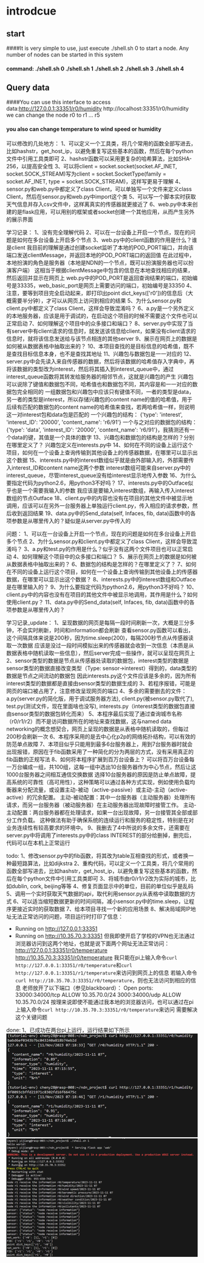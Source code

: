 # introdcue
## start
####It is very simple to use, just execute ./shell.sh 0 to start a node. Any number of nodes can be started in this system
#### command:  ./shell.sh 0  ./shell.sh 1  ./shell.sh 2   ./shell.sh 3  ./shell.sh 4

## Query data
####You can use this interface to access data:http://127.0.0.1:33351/r0/humidity http://localhost:33351/r0/humidity  
we can change the node r0 to r1 ... r5

#### you also can change temperature to wind speed or humidity

可以修改的几处地方：
1、可以定义一个工具类，将几个常用的函数全部写进去，比如hashstr，get_host_ip，以避免重复写这些基本的函数，然后在每个python文件中引用工具类即可
2、hashstr函数可以采用更复杂的哈希算法，比如SHA-256，以提高安全性
3、可以将client = socket.socket(socket.AF_INET, socket.SOCK_STREAM)写为client = socket.SocketType(family = socket.AF_INET, type = socket.SOCK_STREAM)，这样写更易于理解
4、sensor.py和web.py中都定义了class Client，可以单独写一个文件来定义class Client，然后在sensor.py和web.py中import这个类
5、可以写一个脚本实时获取天气信息并存入csv文件中，这样离真实的传感器就更接近了
6、web.py中本来创建的是flask应用，可以用别的框架或者socket创建一个其他应用，从而产生另外的展示界面

学习记录：
1、没有完全理解代码
2、可以在一台设备上开启一个节点，现在的问题是如何在多台设备上开启多个节点
3、web.py中的client函数的作用是什么？谁是client
我目前的理解是通过创建socket监听了本地的POD_PORT端口，并向该端口发送clientMessage，并返回本地的POD_PORT端口的返回值
在此过程中，本地扮演的角色是服务器（本地是NDN的一个节点，既可以扮演服务器也可以扮演客户端）
这相当于根据clientMessage中包含的信息在本地查找相应的结果，然后返回并显示在网页上
web.py中的POD_PORT是返回查询结果的端口，初始编号是33335，web_basic_port是网页上需要访问的端口，初始编号是33350
4、注意，要等到项目完全启动起来，即打印出point dict_keys(['r0'])的信息后（大概需要半分钟），才可以从网页上访问到相应的结果
5、为什么sensor.py和client.py中都定义了class Client，这样会导致混淆吗？
6、a.py是一个另外定义的本地服务器，应该是用于调试的，在启动这个项目的时候不需要这个文件也可以正常启动
7、如何理解这个项目中的众多接口和端口？
8、server.py中实现了当有server中有client请求的信息时，就发送该信息给client，如果没有client请求的信息时，就将该信息发送给与该节点相连的其他server
9、展示在网页上的数据是如何被从数据表格中抽取出来的？
10、本项目查找的是目标信息的哈希值，既不是查找目标信息本身，也不是查找其地址
11、兴趣包与数据包是一一对应的
12、server.py中会先读入来自传感器的数据，然后将该数据的哈希值存入字典中，再将该数据的类型改为interest，然后将其插入到interest_queue中，通过interest_queue函数将其转发给服务器的相邻节点，这就是兴趣包的产生
兴趣包可以说除了键值和数据包不同，哈希值也和数据包不同，其内容是和一一对应的数据包完全相同的
一组数据包和兴趣包中应该只有键值不同，一者的类型是data，另一者的类型是interest，所以存储兴趣包的content name的值的哈希值，用于后续有匹配的数据包的content name的哈希值来查找，若两哈希值一样，则说明这一对interest包和data包是匹配的
一个兴趣包的结构：
{'type': 'interest', 'interest_ID': '20000', 'content_name': 'r6/91'}
一个与之对应的数据包的结构：
{'type': 'data', 'interest_ID': '20000', 'content_name': 'r6/91'}，我猜测还有一个data的键，其值是一个具体的数字
13、兴趣包和数据包的结构是怎样的？分别在哪里定义了？
兴趣包定义在interests.py中
14、如何在不同的设备上运行这个项目，如何在一个设备上查询传输到其他设备上的传感器数据，在哪里可以显示出这个数据
15、interests.py中的interest数组似乎就是由外部输入的，外部需要传入interest_ID和content name这两个参数
interest数组可能来自server.py中的interest_queue，尽管interest_queue没有给interest显示地传入参数
16、为什么要指定代码为python2.6，用python3不好吗？
17、interests.py中的Outface似乎也是一个需要我输入的参数
我应该是要输入interest数组，再输入传入interest数组的节点Outface
18、client.py中的内容也没有在项目的其他文件中被显示地调用，应该可以在另外一台服务器上单独运行client.py，传入相应的请求参数，然后收到返回结果
19、data.py中的Send_data(self, Infaces, fib, data)函数中的各项参数是从哪里传入的？疑似是从server.py中传入的

问题：
1、可以在一台设备上开启一个节点，现在的问题是如何在多台设备上开启多个节点
2、为什么sensor.py和client.py中都定义了class Client，这样会导致混淆吗？
3、a.py和test.py的作用是什么？似乎没有这两个文件项目也可以正常启动
4、如何理解这个项目中的众多接口和端口？
5、展示在网页上的数据是如何被从数据表格中抽取出来的？
6、数据包的结构是怎样的？在哪里定义了？
7、如何在不同的设备上运行这个项目，如何在一个设备上查询传输到其他设备上的传感器数据，在哪里可以显示出这个数据？
8、interests.py中的interest数组和Outface是在哪里输入的？
9、为什么要指定代码为python2.6，用python3不好吗？
10、client.py中的内容也没有在项目的其他文件中被显示地调用，其作用是什么？如何使用client.py？
11、data.py中的Send_data(self, Infaces, fib, data)函数中的各项参数是从哪里传入的？

学习记录_update：
1、呈现数据的网页是每隔一段时间刷新一次，大概是三分多钟，不会实时刷新，时间和information都会刷新
查看sensor.py函数可以看出，这个间隔具体来说是200秒，因为time.sleep(200)，每隔200秒节点从传感器读取一次数据
应该是没过一段时间模拟出来的传感器就会收到一次信息（本质是从数据表格中随机读取一些信息），然后server完成一些操作，就可以呈现在网页上
2、sensor类型的数据是节点从传感器处读取的数据包，interest类型的数据是sensor类型的数据直接改变类型（Type: sensor->interest）得到的，data类型的数据是节点之间流动的数据包
因此interests.py这个文件应该是多余的，因为所有interest类型的数据都是直接由sensor类型的数据生成的
3、若程序报错，可能是网页的端口被占用了，注意修改呈现网页的端口
4、多余的需要删去的文件：a.py(server.py的简化版，用于调试服务器方法), client.py(被sensor.py取代了), test.py(测试文件，现在里面啥也没写), interests.py（interest类型的数据包直接由sensor类型的数据包转化而来）
5、本程序最后实现了通过查询城市名称（r0/r1/r2）而不是访问数据所在的地址来查找数据，这与named data networking的概念想契合，网页上呈现的数据是从表格中随机读取的，但每过200秒会刷新一次
6、本程序采用的是去中心化p2p的网络拓扑结构，可以有效的防范单点故障
7、本项目似乎只能用到最多6台服务器上，用到7台服务器时就会出现报错，原因在于fib函数采用了一种简化的分为两层的方式，没有采用真正的fib函数的正规写法
8、如何将本程序扩展到百万台设备上？
可以将百万台设备每一万台编成一组，共100组，这每一组中选出10台服务器作为中心节点，然后让这1000台服务器之间相互通信交换数据
选择10台服务器的原因是防止单点故障，提高系统的可靠性（高可用性），这种策略可以通过各种方式实现，例如使用负载均衡器来分配流量，或设置主动-被动（active-passive）或主动-主动（active-active）的冗余配置。
主动-被动配置：其中一台服务器（主动服务器）处理所有请求，而另一台服务器（被动服务器）在主动服务器出现故障时接管工作。
主动-主动配置：两台服务器都在处理请求，如果一台出现故障，另一台接管其全部或部分工作负载。
这种做法有助于确保系统的连续运行和服务的稳定性，特别是在对业务连续性有较高要求的环境中。
9、我删去了4中所说的多余文件，还需要在server.py中将调用了interests.py中的class INTEREST的部分给删掉，删完后，代码可以在本机上正常运行

todo:
1、修改sensor.py中的fib函数，将其改为table互相查找的形式，或者换一种最短路算法，比如dijkstra
2、重构代码，可以定义一个工具类，将几个常用的函数全部写进去，比如hashstr，get_host_ip，以避免重复写这些基本的函数，然后在每个python文件中引用工具类即可
3、将城市由r0/r1/r2改为实际的城市，比如dublin, cork, beijing等等
4、修复页面显示中的单位，目前的单位似乎是乱码
5、调用一个实时获取天气数据的api，取代利用sensor.py从表格中读取数据的方式
6、可以适当缩短数据更新的时间间隔，减小sensor.py中的time.sleep，让程序更接近实时的获取数据
7、给本项目寻找一个新的应用场景
8、解决局域网IP地址无法正常访问的问题，项目运行时打印了信息：
 * Running on http://127.0.0.1:33351
 * Running on http://10.35.70.3:33351
 但我即使开启了学校的VPN也无法通过浏览器访问到这两个地址，也就是说下面两个网址无法正常访问：
 http://127.0.0.1:33351/r0/temperature
 http://10.35.70.3:33351/r0/temperature
 我只能在pi上输入命令```curl http://127.0.0.1:33351/r0/temperature```和```curl http://127.0.0.1:33351/r1/temperature```来访问到网页上的信息
 若输入命令```curl http://10.35.70.3:33351/r0/temperature```，则也无法访问到相应的信息
 老师放开了以下端口（参见blackboard）：
 Open ports:
 33000:34000/tcp           ALLOW       10.35.70.0/24
 3000:34000/udp            ALLOW       10.35.70.0/24
 按理来说即使不能通过我本地的浏览器访问，也可以通过在pi上输入命令```curl http://10.35.70.3:33351/r0/temperature```来访问
 需要解决这个关键问题

done:
1、已成功在两台pi上运行，运行结果如下所示
![Result URL](./result/result_url.png)
![Result Output](./result/result_output.png)








